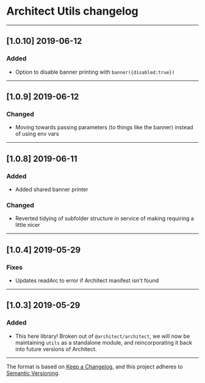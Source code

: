 # Architect Utils changelog

---

## [1.0.10] 2019-06-12

### Added

- Option to disable banner printing with `banner({disabled:true})`

---

## [1.0.9] 2019-06-12

### Changed

- Moving towards passing parameters (to things like the banner) instead of using env vars

---

## [1.0.8] 2019-06-11

### Added

- Added shared banner printer


### Changed

- Reverted tidying of subfolder structure in service of making requiring a little nicer

---

## [1.0.4] 2019-05-29

### Fixes

- Updates readArc to error if Architect manifest isn't found

---

## [1.0.3] 2019-05-29

### Added

- This here library! Broken out of `@architect/architect`, we will now be maintaining `utils` as a standalone module, and reincorporating it back into future versions of Architect.

---

The format is based on [Keep a Changelog](https://keepachangelog.com/en/1.0.0/), and this project adheres to [Semantic Versioning](https://semver.org/spec/v2.0.0.html).
